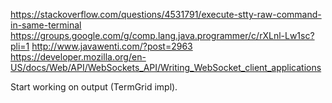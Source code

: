 https://stackoverflow.com/questions/4531791/execute-stty-raw-command-in-same-terminal
https://groups.google.com/g/comp.lang.java.programmer/c/rXLnl-Lw1sc?pli=1
http://www.javawenti.com/?post=2963
https://developer.mozilla.org/en-US/docs/Web/API/WebSockets_API/Writing_WebSocket_client_applications

Start working on output (TermGrid impl).
